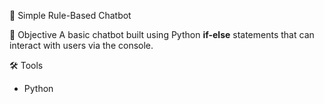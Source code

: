 🤖 Simple Rule-Based Chatbot

📌 Objective
A basic chatbot built using Python **if-else** statements that can interact with users via the console.

🛠 Tools
- Python
